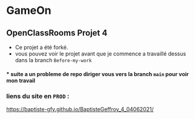 # GameOn
## OpenClassRooms Projet 4
* Ce projet a été forké.
* vous pouvez voir le projet avant que je commence a travaillé dessus dans la branch `Before-my-work`
#### * suite a un probleme de repo diriger vous vers la branch `main` pour voir mon travail

### liens du site en `PROD` : 
https://baptiste-gfy.github.io/BaptisteGeffroy_4_04062021/



